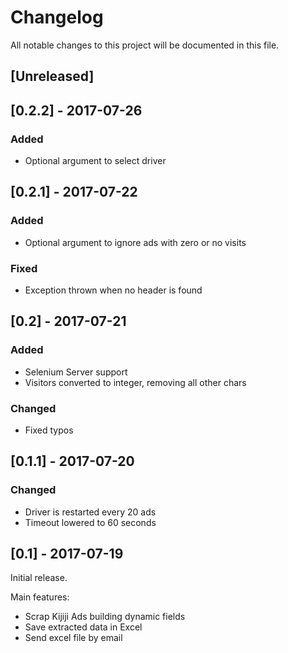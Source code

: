 # Changelog
All notable changes to this project will be documented in this file.

## [Unreleased]

## [0.2.2] - 2017-07-26
### Added
- Optional argument to select driver

## [0.2.1] - 2017-07-22
### Added
- Optional argument to ignore ads with zero or no visits

### Fixed
- Exception thrown when no header is found

## [0.2] - 2017-07-21
### Added
- Selenium Server support
- Visitors converted to integer, removing all other chars

### Changed
- Fixed typos

## [0.1.1] - 2017-07-20

### Changed
- Driver is restarted every 20 ads
- Timeout lowered to 60 seconds

## [0.1] - 2017-07-19

Initial release.

Main features:

- Scrap Kijiji Ads building dynamic fields
- Save extracted data in Excel
- Send excel file by email